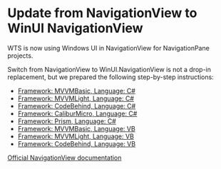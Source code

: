# Update from NavigationView to WinUI NavigationView

WTS is now using Windows UI in NavigationView for NavigationPane projects.

Switch from NavigationView to WinUI.NavigationView is not a drop-in replacement, but we prepared the following step-by-step instructions:

- [Framework: MVVMBasic, Language: C#](./fromnavigationviewtowinui/mvvmbasic-cs.md)
- [Framework: MVVMLight, Language: C#](./fromnavigationviewtowinui/mvvmlight-cs.md)
- [Framework: CodeBehind, Language: C#](./fromnavigationviewtowinui/codebehind-cs.md)
- [Framework: CaliburMicro, Language: C#](./fromnavigationviewtowinui/caliburn-cs.md)
- [Framework: Prism, Language: C#](./fromnavigationviewtowinui/prism-cs.md)
- [Framework: MVVMBasic, Language: VB](./fromnavigationviewtowinui/mvvmbasic-vb.md)
- [Framework: MVVMLight, Language: VB](./fromnavigationviewtowinui/mvvmlight-vb.md)
- [Framework: CodeBehind, Language: VB](./fromnavigationviewtowinui/codebehind-vb.md)

[Official NavigationView documentation](https://docs.microsoft.com/windows/uwp/design/controls-and-patterns/navigationview)

